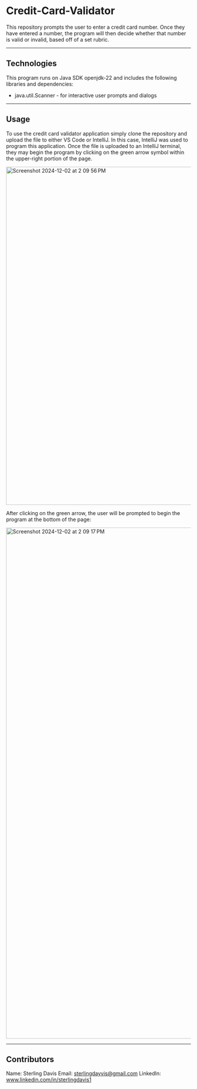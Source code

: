 # Credit-Card-Validator

This repository prompts the user to enter a credit card number. Once they have entered a number, the program will then decide whether that number is valid or invalid, based off of a set rubric.

---

## Technologies 

This program runs on Java SDK openjdk-22 and includes the following libraries and dependencies:

* java.util.Scanner - for interactive user prompts and dialogs 

---

## Usage 

To use the credit card validator application simply clone the repository and upload the file to either VS Code or IntelliJ. In this case, IntelliJ was used to program this application. Once the file is uploaded to an IntelliJ terminal, they may begin the program by clicking on the green arrow symbol within the upper-right portion of the page. 


<img width="921" alt="Screenshot 2024-12-02 at 2 09 56 PM" src="https://github.com/user-attachments/assets/3e87f97f-be98-48e0-bfb2-ec420756d48e">


After clicking on the green arrow, the user will be prompted to begin the program at the bottom of the page: 


<img width="1392" alt="Screenshot 2024-12-02 at 2 09 17 PM" src="https://github.com/user-attachments/assets/2a8acc48-d0eb-4f0a-af08-3bf0a6f72037">

---

## Contributors

Name: Sterling Davis 
Email: sterlingdayvis@gmail.com
LinkedIn: www.linkedin.com/in/sterlingdavis1





